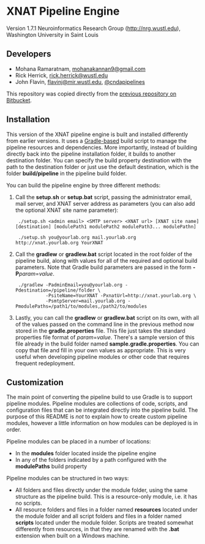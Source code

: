 XNAT Pipeline Engine
====================

Version 1.7.1
Neuroinformatics Research Group (http://nrg.wustl.edu), Washington University in Saint Louis

Developers
----------

* Mohana Ramaratnam, mohanakannan9@gmail.com
* Rick Herrick, rick.herrick@wustl.edu
* John Flavin, flavinj@mir.wustl.edu, [@cndapipelines](https://twitter.com/cndapipelines)

This repository was copied directly from the [previous repository on Bitbucket](https://bitbucket.org/nrg/pipeline_1_7dev).

Installation
------------

This version of the XNAT pipeline engine is built and installed differently from earlier
versions. It uses a [Gradle-based](http://www.gradle.org) build script to manage the pipeline
resources and dependencies. More importantly, instead of building directly back into the
pipeline installation folder, it builds to another destination folder. You can specify the
build property destination with the path to the destination folder or just use the default
destination, which is the folder **build/pipeline** in the pipeline build folder.

You can build the pipeline engine by three different methods:

1. Call the **setup.sh** or **setup.bat** script, passing the administrator email, mail server,
and XNAT server address as parameters (you can also add the optional XNAT site name parameter):

        ./setup.sh <admin email> <SMTP server> <XNAT url> [XNAT site name] [destination] [modulePath1 modulePath2 modulePath3... modulePathn]
        
        ./setup.sh you@yourlab.org mail.yourlab.org http://xnat.yourlab.org YourXNAT

2. Call the **gradlew** or **gradlew.bat** script located in the root folder of the pipeline
build, along with values for all of the required and optional build parameters. Note that
Gradle build parameters are passed in the form **-P**_param_=_value_.

        ./gradlew -PadminEmail=you@yourlab.org -Pdestination=/pipeline/folder \
                  -PsiteName=YourXNAT -PxnatUrl=http://xnat.yourlab.org \
                  -PsmtpServer=mail.yourlab.org -PmodulePaths=/path1/to/modules,/path2/to/modules

3. Lastly, you can call the **gradlew** or **gradlew.bat** script on its own, with all of the
values passed on the command line in the previous method now stored in the **gradle.properties**
file. This file just takes the standard properties file format of _param_=_value_. There's a
sample version of this file already in the build folder named **sample.gradle.properties**.
You can copy that file and fill in your own values as appropriate. This is very useful when
developing pipeline modules or other code that requires frequent redeployment.

Customization
-------------

The main point of converting the pipeline build to use Gradle is to support pipeline modules.
Pipeline modules are collections of code, scripts, and configuration files that can be integrated
directly into the pipeline build. The purpose of this README is _not_ to explain how to create
custom pipeline modules, however a little information on how modules can be deployed is in
order.

Pipeline modules can be placed in a number of locations:

* In the **modules** folder located inside the pipeline engine
* In any of the folders indicated by a path configured with the **modulePaths** build property

Pipeline modules can be structured in two ways:

* All folders and files directly under the module folder, using the same structure as the
pipeline build. This is a resource-only module, i.e. it has no scripts.
* All resource folders and files in a folder named **resources** located under the module
folder and all script folders and files in a folder named **scripts** located under the module
folder. Scripts are treated somewhat differently from resources, in that they are renamed
with the **.bat** extension when built on a Windows machine.

